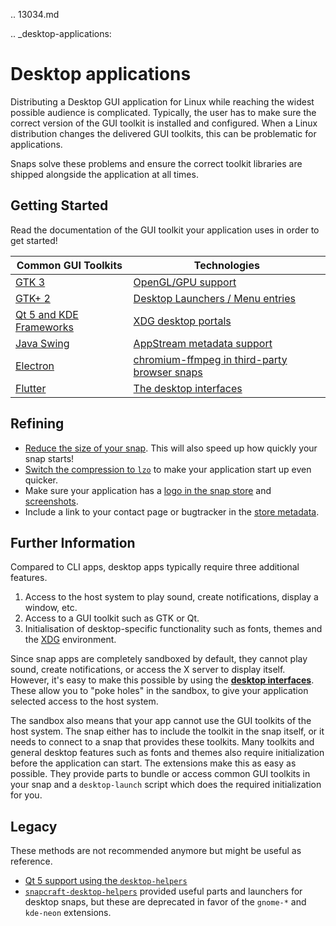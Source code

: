 .. 13034.md

.. _desktop-applications:

# Desktop applications

Distributing a Desktop GUI application for Linux while reaching the widest possible audience is complicated. Typically, the user has to make sure the correct version of the GUI toolkit is installed and configured. When a Linux distribution changes the delivered GUI toolkits, this can be problematic for applications.

Snaps solve these problems and ensure the correct toolkit libraries are shipped alongside the application at all times.

## Getting Started

Read the documentation of the GUI toolkit your application uses in order to get started!

| Common GUI Toolkits | Technologies |
|-------------------------------|-------------------|
| [GTK 3](gtk3-applications.md) |  [OpenGL/GPU support](adding-opengl-gpu-support-to-a-snap.md) |
| [GTK+ 2](gtk2-applications.md) | [Desktop Launchers / Menu entries](desktop-files-for-menu-integration.md) |
| [Qt 5 and KDE Frameworks](qt5-and-kde-frameworks-applications.md) | [XDG desktop portals](xdg-desktop-portals.md) |
| [Java Swing](java-applications.md) | [AppStream metadata support](using-external-metadata.md) |
| [Electron](electron-apps.md) |  [chromium-ffmpeg in third-party browser snaps](using-chromium-ffmpeg-in-third-party-browser-snaps.md)|
| [Flutter](flutter-applications.md) | [The desktop interfaces](the-desktop-interfaces.md) |

<!--- [wxWidgets](the-wxwidgets-sdk-stage-snaps.md) (not including this since it's an unmaintained community project)-->

## Refining

* [Reduce the size of your snap](reducing-the-size-of-desktop-snaps.md). This will also speed up how quickly your snap starts!
* [Switch the compression to `lzo`](snapcraft-top-level-metadata.md#heading--compression) to make your application start up even quicker.
* Make sure your application has a [logo in the snap store](https://snapcraft.io/docs/store-listing-and-branding#heading--logo-icon) and [screenshots](https://snapcraft.io/docs/store-listing-and-branding#heading--screenshots).
* Include a link to your contact page or bugtracker in the [store metadata](https://snapcraft.io/docs/store-listing-and-branding#heading--metadata).

## Further Information

Compared to CLI apps, desktop apps typically require three additional features.

1. Access to the host system to play sound, create notifications, display a window, etc.
1. Access to a GUI toolkit such as GTK or Qt.
1. Initialisation of desktop-specific functionality such as fonts, themes and the [XDG](https://www.freedesktop.org) environment.


Since snap apps are completely sandboxed by default, they cannot play sound, create notifications, or access the X server to display itself. However, it's easy to make this possible by using the **[desktop interfaces](the-desktop-interfaces.md)**. These allow you to "poke holes" in the sandbox, to give your application selected access to the host system.

The sandbox also means that your app cannot use the GUI toolkits of the host system. The snap either has to include the toolkit in the snap itself, or it needs to connect to a snap that provides these toolkits. Many toolkits and general desktop features such as fonts and themes also require initialization before the application can start. The extensions make this as easy as possible. They provide parts to bundle or access common GUI toolkits in your snap and a `desktop-launch` script which does the required initialization for you.

## Legacy

These methods are not recommended anymore but might be useful as reference.

* [Qt 5 support using the `desktop-helpers`](deprecated-desktop-app-support-qt5.md)
* [`snapcraft-desktop-helpers`](https://github.com/ubuntu/snapcraft-desktop-helpers/) provided useful parts and launchers for desktop snaps, but these are deprecated in favor of the `gnome-*` and `kde-neon` extensions.